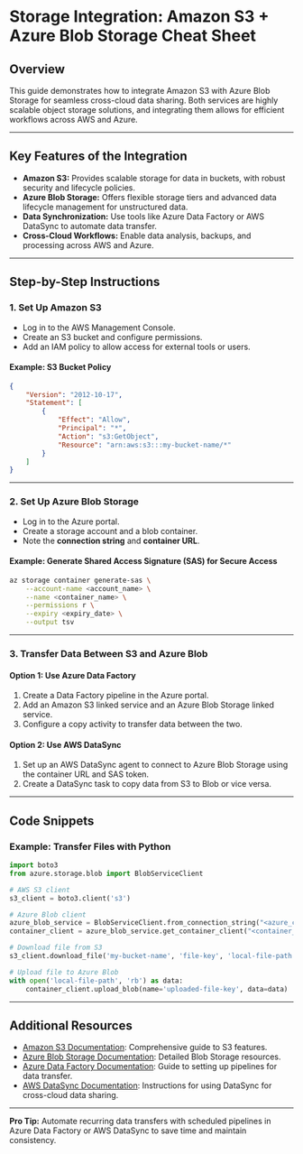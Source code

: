 # Storage Integration: Amazon S3 + Azure Blob Storage Cheat Sheet

## Overview
This guide demonstrates how to integrate Amazon S3 with Azure Blob Storage for seamless cross-cloud data sharing. Both services are highly scalable object storage solutions, and integrating them allows for efficient workflows across AWS and Azure.

---

## Key Features of the Integration
- **Amazon S3:** Provides scalable storage for data in buckets, with robust security and lifecycle policies.
- **Azure Blob Storage:** Offers flexible storage tiers and advanced data lifecycle management for unstructured data.
- **Data Synchronization:** Use tools like Azure Data Factory or AWS DataSync to automate data transfer.
- **Cross-Cloud Workflows:** Enable data analysis, backups, and processing across AWS and Azure.

---

## Step-by-Step Instructions

### 1. Set Up Amazon S3
- Log in to the AWS Management Console.
- Create an S3 bucket and configure permissions.
- Add an IAM policy to allow access for external tools or users.

#### Example: S3 Bucket Policy
```json
{
    "Version": "2012-10-17",
    "Statement": [
        {
            "Effect": "Allow",
            "Principal": "*",
            "Action": "s3:GetObject",
            "Resource": "arn:aws:s3:::my-bucket-name/*"
        }
    ]
}
```

---

### 2. Set Up Azure Blob Storage
- Log in to the Azure portal.
- Create a storage account and a blob container.
- Note the **connection string** and **container URL**.

#### Example: Generate Shared Access Signature (SAS) for Secure Access
```bash
az storage container generate-sas \
    --account-name <account_name> \
    --name <container_name> \
    --permissions r \
    --expiry <expiry_date> \
    --output tsv
```

---

### 3. Transfer Data Between S3 and Azure Blob
#### Option 1: Use Azure Data Factory
1. Create a Data Factory pipeline in the Azure portal.
2. Add an Amazon S3 linked service and an Azure Blob Storage linked service.
3. Configure a copy activity to transfer data between the two.

#### Option 2: Use AWS DataSync
1. Set up an AWS DataSync agent to connect to Azure Blob Storage using the container URL and SAS token.
2. Create a DataSync task to copy data from S3 to Blob or vice versa.

---

## Code Snippets

### Example: Transfer Files with Python
```python
import boto3
from azure.storage.blob import BlobServiceClient

# AWS S3 client
s3_client = boto3.client('s3')

# Azure Blob client
azure_blob_service = BlobServiceClient.from_connection_string("<azure_connection_string>")
container_client = azure_blob_service.get_container_client("<container_name>")

# Download file from S3
s3_client.download_file('my-bucket-name', 'file-key', 'local-file-path')

# Upload file to Azure Blob
with open('local-file-path', 'rb') as data:
    container_client.upload_blob(name='uploaded-file-key', data=data)
```

---

## Additional Resources
- [Amazon S3 Documentation](https://docs.aws.amazon.com/s3/): Comprehensive guide to S3 features.
- [Azure Blob Storage Documentation](https://learn.microsoft.com/en-us/azure/storage/blobs/): Detailed Blob Storage resources.
- [Azure Data Factory Documentation](https://learn.microsoft.com/en-us/azure/data-factory/): Guide to setting up pipelines for data transfer.
- [AWS DataSync Documentation](https://docs.aws.amazon.com/datasync/): Instructions for using DataSync for cross-cloud data sharing.

---

**Pro Tip:** Automate recurring data transfers with scheduled pipelines in Azure Data Factory or AWS DataSync to save time and maintain consistency.
